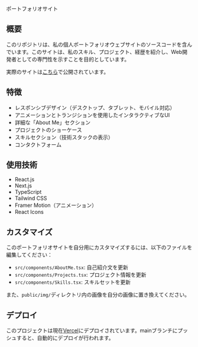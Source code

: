 ポートフォリオサイト

## 概要

このリポジトリは、私の個人ポートフォリオウェブサイトのソースコードを含んでいます。このサイトは、私のスキル、プロジェクト、経歴を紹介し、Web開発者としての専門性を示すことを目的としています。

実際のサイトは[こちら](https://portfolio-plum-phi-54.vercel.app)で公開されています。

## 特徴

- レスポンシブデザイン（デスクトップ、タブレット、モバイル対応）
- アニメーションとトランジションを使用したインタラクティブなUI
- 詳細な「About Me」セクション
- プロジェクトのショーケース
- スキルセクション（技術スタックの表示）
- コンタクトフォーム

## 使用技術

- React.js
- Next.js
- TypeScript
- Tailwind CSS
- Framer Motion（アニメーション）
- React Icons

## カスタマイズ

このポートフォリオサイトを自分用にカスタマイズするには、以下のファイルを編集してください：

- `src/components/AboutMe.tsx`: 自己紹介文を更新
- `src/components/Projects.tsx`: プロジェクト情報を更新
- `src/components/Skills.tsx`: スキルセットを更新

また、`public/img/`ディレクトリ内の画像を自分の画像に置き換えてください。

## デプロイ

このプロジェクトは現在[Vercel](https://portfolio-plum-phi-54.vercel.app)にデプロイされています。mainブランチにプッシュすると、自動的にデプロイが行われます。
